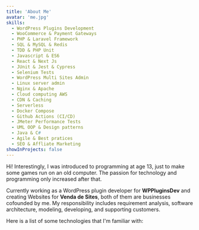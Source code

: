 ```yaml
---
title: 'About Me'
avatar: 'me.jpg'
skills:
  - WordPress Plugins Development
  - WooCommerce & Payment Gateways
  - PHP & Laravel Framework
  - SQL & MySQL & Redis
  - TDD & PHP Unit 
  - Javascript & ES6
  - React & Next Js
  - JUnit & Jest & Cypress
  - Selenium Tests
  - WordPress Multi Sites Admin 
  - Linux server admin 
  - Nginx & Apache
  - Cloud computing AWS 
  - CDN & Caching
  - Serverless
  - Docker Compose
  - Github Actions (CI/CD)
  - JMeter Performance Tests
  - UML OOP & Design patterns
  - Java & C#
  - Agile & Best pratices
  - SEO & Affliate Marketing
showInProjects: false
---
```


Hi! Interestingly, I was introduced to programming at age 13, just to make some games run on an old computer. The passion for technology and programming only increased after that.

Currently working as a WordPress plugin developer for **WPPluginsDev** and creating Websites for **Venda de Sites**, both of them are businesses cofounded by me. My responsibility includes requirement analysis, software architecture, modeling, developing, and supporting customers.

Here is a list of some technologies that I'm familiar with:
